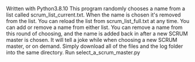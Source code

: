 Written with Python3.8.10
This program randomly chooses a name from a list called
scrum_list_current.txt. When the name is chosen it's removed from the list.
You can reload the list from scrum_list_full.txt at any time.
You can add or remove a name from either list. You can remove a name from
this round of choosing, and the name is added back in after a new SCRUM master
is chosen. It will tell a joke while when choosing a new SCRUM master, or on
demand. Simply download all of the files and the log folder into the same directory.
Run select_a_scrum_master.py
